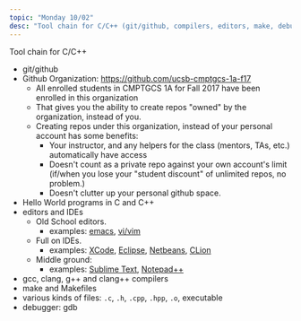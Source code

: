 ```yaml
---
topic: "Monday 10/02"
desc: "Tool chain for C/C++ (git/github, compilers, editors, make, debugger)"
---
```


Tool chain for C/C++

* git/github
* Github Organization: <https://github.com/ucsb-cmptgcs-1a-f17>
    * All enrolled students in CMPTGCS 1A for Fall 2017 have been enrolled in this organization
    * That gives you the ability to create repos "owned" by the organization, instead of you.
    * Creating repos under this organization, instead of your personal account has some benefits:
        * Your instructor, and any helpers for the class (mentors, TAs, etc.) automatically have access
        * Doesn't count as a private repo against your own account's limit (if/when you lose your "student discount" of unlimited repos, no problem.)
        * Doesn't clutter up your personal github space.
* Hello World programs in C and C++
* editors and IDEs
    * Old School editors.  
         * examples: [emacs](https://ucsb-cs16.github.io/topics/emacs/), [vi/vim](https://ucsb-cs16.github.io/topics/vim/)
    * Full on IDEs. 
         * examples: [XCode](https://developer.apple.com/xcode/), [Eclipse](http://www.eclipse.org/), [Netbeans](https://netbeans.org/), [CLion](https://www.jetbrains.com/clion/)
    * Middle ground: 
         * examples: [Sublime Text](https://www.sublimetext.com/), [Notepad++](https://notepad-plus-plus.org/)
* gcc, clang, g++ and clang++ compilers
* make and Makefiles
* various kinds of files: `.c`, `.h`, `.cpp`, `.hpp`, `.o`, executable
* debugger: gdb

